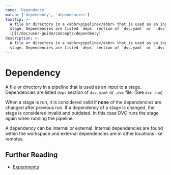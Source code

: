 ```yaml
---
name: 'Dependency'
match: ['dependency', 'dependencies']
tooltip: >-
  A file or directory in a <abbr>pipeline</abbr> that is used as an input to a
  stage. Dependencies are listed `deps` section of `dvc.yaml` or `.dvc` file.
  [📖](/doc/user-guide/concepts/dependency)
description: >-
  A file or directory in a <abbr>pipeline</abbr> that is used as an input to a
  stage. Dependencies are listed `deps` section of `dvc.yaml` or `.dvc` file.
---
```


# Dependency

A file or directory in a <abbr>pipeline</abbr> that is used as an input to a
stage. Dependencies are listed `deps` section of `dvc.yaml` or `.dvc` file. (See
`dvc run`)

When a <abbr>stage</abbr> is run, it is considered valid if **none** of the
dependencies are changed after previous run. If a dependency of a
<abbr>stage</abbr> is changed, the stage is considered invalid and outdated. In
this case DVC runs the stage again when running the pipeline.

A dependency can be internal or external. Internal dependencies are found within
the <abbr>workspace</abbr> and <abbr>external dependencies</abbr> are in other
locations like <abbr>remotes</abbr>.

## Further Reading

- [Experiments](/doc/start/experiments)
